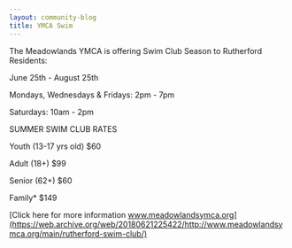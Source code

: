 ```yaml
---
layout: community-blog
title: YMCA Swim  
---
```


The Meadowlands YMCA is offering Swim Club Season to Rutherford Residents: 
 
June 25th - August 25th 

Mondays, Wednesdays & Fridays: 2pm - 7pm 

Saturdays: 10am - 2pm 
 
SUMMER SWIM CLUB RATES

Youth (13-17 yrs old)	$60

Adult (18+)	$99

Senior (62+)	$60

Family*	$149 
 
[Click here for more information www.meadowlandsymca.org](https://web.archive.org/web/20180621225422/http://www.meadowlandsymca.org/main/rutherford-swim-club/)
